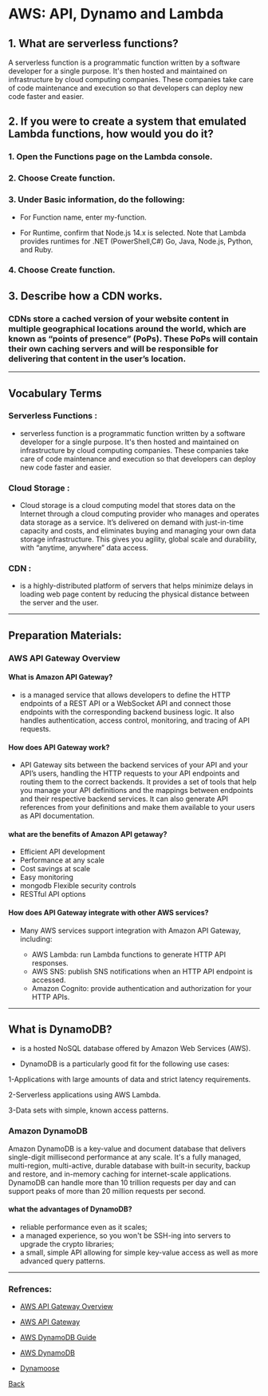 # AWS: API, Dynamo and Lambda

## 1. What are serverless functions?
A serverless function is a programmatic function written by a software developer for a single purpose. It's then hosted and maintained on infrastructure by cloud computing companies. These companies take care of code maintenance and execution so that developers can deploy new code faster and easier. 

## 2. If you were to create a system that emulated Lambda functions, how would you do it?

### 1. Open the Functions page on the Lambda console.

### 2. Choose Create function.

### 3. Under Basic information, do the following:

   * For Function name, enter my-function.

   * For Runtime, confirm that Node.js 14.x is selected. Note that Lambda provides runtimes for .NET (PowerShell,C#) Go, Java, Node.js, Python, and Ruby.

### 4. Choose Create function.

## 3. Describe how a CDN works.
### CDNs store a cached version of your website content in multiple geographical locations around the world, which are known as “points of presence” (PoPs). These PoPs will contain their own caching servers and will be responsible for delivering that content in the user’s location.
****

## Vocabulary Terms
### Serverless Functions :
*   serverless function is a programmatic function written by a software developer for a single purpose. It's then hosted and maintained on infrastructure by cloud computing companies. These companies take care of code maintenance and execution so that developers can deploy new code faster and easier.

### Cloud Storage :
* Cloud storage is a cloud computing model that stores data on the Internet through a cloud computing provider who manages and operates data storage as a service. It’s delivered on demand with just-in-time capacity and costs, and eliminates buying and managing your own data storage infrastructure. This gives you agility, global scale and durability, with “anytime, anywhere” data access.

### CDN : 
* is a highly-distributed platform of servers that helps minimize delays in loading web page content by reducing the physical distance between the server and the user.

***

## Preparation Materials: 
### AWS API Gateway Overview 

#### What is Amazon API Gateway? 

 * is a managed service that allows developers to define the HTTP endpoints of a REST API or a WebSocket API and connect those endpoints with the corresponding backend business logic. It also handles authentication, access control, monitoring, and tracing of API requests.

#### How does API Gateway work? 

* API Gateway sits between the backend services of your API and your API’s users, handling the HTTP requests to your API endpoints and routing them to the correct backends. It provides a set of tools that help you manage your API definitions and the mappings between endpoints and their respective backend services. It can also generate API references from your definitions and make them available to your users as API documentation.

#### what are the benefits of Amazon API getaway?

* Efficient API development
* Performance at any scale
* Cost savings at scale
* Easy monitoring
* mongodb Flexible security controls
* RESTful API options

#### How does API Gateway integrate with other AWS services?

* Many AWS services support integration with Amazon API Gateway, including:

   * AWS Lambda: run Lambda functions to generate HTTP API responses.
   * AWS SNS: publish SNS notifications when an HTTP API endpoint is accessed.
    * Amazon Cognito: provide authentication and authorization for your HTTP APIs.
*** 
## What is DynamoDB?

* is a hosted NoSQL database offered by Amazon Web Services (AWS).

 * DynamoDB is a particularly good fit for the following use cases:

 1-Applications with large amounts of data and strict latency requirements. 

 2-Serverless applications using AWS Lambda. 

 3-Data sets with simple, known access patterns.

### Amazon DynamoDB
Amazon DynamoDB is a key-value and document database that delivers single-digit millisecond performance at any scale. It's a fully managed, multi-region, multi-active, durable database with built-in security, backup and restore, and in-memory caching for internet-scale applications. DynamoDB can handle more than 10 trillion requests per day and can support peaks of more than 20 million requests per second.

#### what the advantages of DynamoDB? 

* reliable performance even as it scales;
* a managed experience, so you won't be SSH-ing into servers to upgrade the crypto libraries;
* a small, simple API allowing for simple key-value access as well as more advanced query patterns.

*** 
### Refrences: 
* [AWS API Gateway Overview](https://www.serverless.com/amazon-api-gateway) 

* [AWS API Gateway](https://aws.amazon.com/api-gateway/)

* [AWS DynamoDB Guide](https://www.dynamodbguide.com/what-is-dynamo-db/) 
 
* [AWS DynamoDB](https://aws.amazon.com/dynamodb/) 

* [Dynamoose](https://dynamoosejs.com/getting_started/Introduction/)

[Back](https://github.com/En-ZUH/Reading-notes/tree/main/401)
